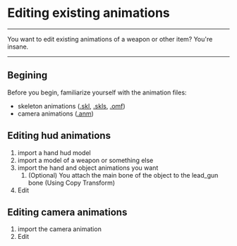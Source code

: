 # Editing existing animations

___

You want to edit existing animations of a weapon or other item? You're insane.

___

## Begining

Before you begin, familiarize yourself with the animation files:

- skeleton animations ([.skl](../main-folders-and-files/file-formats/index.html#animations), [.skls](../main-folders-and-files/file-formats/index.html#animations), [.omf](../main-folders-and-files/file-formats/index.html#omf-open-motions-format))
- camera animations ([.anm](../main-folders-and-files/file-formats/index.html#anm-animated-paths))

## Editing hud animations

1. import a hand hud model
2. import a model of a weapon or something else
3. import the hand and object animations you want
   1. (Optional) You attach the main bone of the object to the lead_gun bone (Using Copy Transform)
4. Edit

## Editing camera animations

1. import the camera animation
2. Edit
